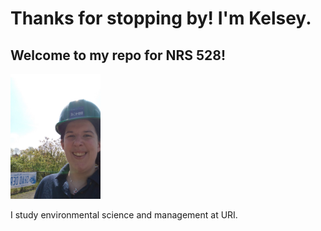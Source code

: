 # Thanks for stopping by! I'm Kelsey.
## **Welcome to my repo for NRS 528!**

<img src="https://github.com/KelseyTichenor/NRS528_Class/blob/main/Images/Yours%20Truly.jpg?raw=true" height="200">

I study environmental science and management at URI. 

